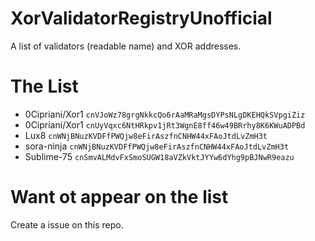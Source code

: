 # XorValidatorRegistryUnofficial
A list of validators (readable name) and XOR addresses.


# The List

* 0Cipriani/Xor1                  `cnVJoWz78grgNkkcQo6rAaMRaMgsDYPsNLgDKEHQkSVpgiZiz`
* 0Cipriani/Xor1                  `cnUyVqxc6NtHRkpv1jRt3WgnE8ff46w49BRrhy8K6KWuADPBd`
* Lux8                            `cnWNjBNuzKVDFfPWQjw8eFirAszfnCNHW44xFAoJtdLvZmH3t`
* sora-ninja                      `cnWNjBNuzKVDFfPWQjw8eFirAszfnCNHW44xFAoJtdLvZmH3t`
* Sublime-75                      `cnSmvALMdvFxSmoSUGW18aVZkVktJYYw6dYhg9pBJNwR9eazu`


# Want ot appear on the list
Create a issue on this repo.
